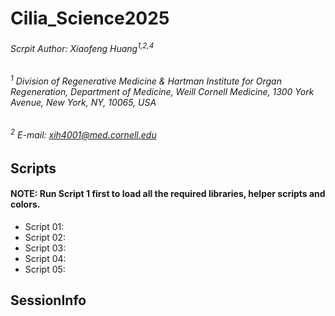 # Cilia_Science2025

###### Scrpit Author: Xiaofeng Huang<sup>1,2,4</sup>
###### <sup>1</sup> Division of Regenerative Medicine & Hartman Institute for Organ Regeneration, Department of Medicine, Weill Cornell Medicine, 1300 York Avenue, New York, NY, 10065, USA
###### <sup>2</sup> E-mail: xih4001@med.cornell.edu

## Scripts
#### NOTE: Run Script 1 first to load all the required libraries, helper scripts and colors.
* Script 01: 
* Script 02: 
* Script 03: 
* Script 04: 
* Script 05: 


## SessionInfo 
